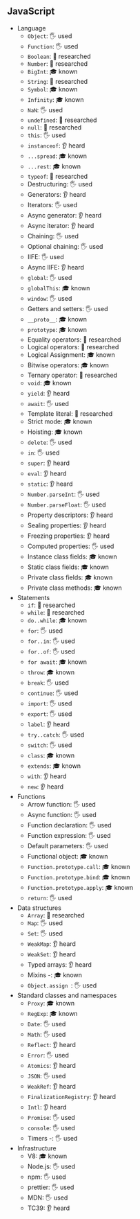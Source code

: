## JavaScript

- Language
  - `Object`: 🖐️ used
  - `Function`: 🖐️ used
  - `Boolean`: 🔬 researched
  - `Number`: 🔬 researched
  - `BigInt`: 🎓 known
  - `String`: 🔬 researched
  - `Symbol`: 🎓 known
  - `Infinity`: 🎓 known
  - `NaN`: 🖐️ used
  - `undefined`: 🔬 researched
  - `null`: 🔬 researched
  - `this`: 🖐️ used
  - `instanceof`: 👂 heard
  - `...spread`: 🎓 known
  - `...rest`: 🎓 known
  - `typeof`: 🔬 researched
  - Destructuring: 🖐️ used
  - Generators: 👂 heard
  - Iterators: 🖐️ used
  - Async generator: 👂 heard
  - Async iterator: 👂 heard
  - Chaining: 🖐️ used
  - Optional chaining: 🖐️ used
  - IIFE: 🖐️ used
  - Async IIFE: 👂 heard
  - `global`: 🖐️ used
  - `globalThis`: 🎓 known
  - `window`: 🖐️ used
  - Getters and setters: 🖐️ used
  - `__proto__`: 🎓 known
  - `prototype`: 🎓 known
  - Equality operators: 🔬 researched
  - Logical operators: 🔬 researched
  - Logical Assignment: 🎓 known
  - Bitwise operators: 🎓 known
  - Ternary operator: 🔬 researched
  - `void`: 🎓 known
  - `yield`: 👂 heard
  - `await`: 🖐️ used
  - Template literal: 🔬 researched
  - Strict mode: 🎓 known
  - Hoisting: 🎓 known
  - `delete`: 🖐️ used
  - `in`: 🖐️ used
  - `super`: 👂 heard
  - `eval`: 👂 heard
  - `static`: 👂 heard
  - `Number.parseInt`: 🖐️ used
  - `Number.parseFloat`: 🖐️ used
  - Property descriptors: 👂 heard
  - Sealing properties: 👂 heard
  - Freezing properties: 👂 heard
  - Computed properties: 🖐️ used
  - Instance class fields: 🎓 known
  - Static class fields: 🎓 known
  - Private class fields: 🎓 known
  - Private class methods: 🎓 known
- Statements
  - `if`: 🔬 researched
  - `while`: 🔬 researched
  - `do..while`: 🎓 known
  - `for`: 🖐️ used
  - `for..in`: 🖐️ used
  - `for..of`: 🖐️ used
  - `for await`: 🎓 known
  - `throw`: 🎓 known
  - `break`: 🖐️ used
  - `continue`: 🖐️ used
  - `import`: 🖐️ used
  - `export`: 🖐️ used
  - `label`: 👂 heard
  - `try..catch`: 🖐️ used
  - `switch`: 🖐️ used
  - `class`: 🎓 known
  - `extends`: 🎓 known
  - `with`: 👂 heard
  - `new`: 👂 heard
- Functions
  - Arrow function: 🖐️ used
  - Async function: 🖐️ used
  - Function declaration: 🖐️ used
  - Function expression: 🖐️ used
  - Default parameters: 🖐️ used
  - Functional object: 🎓 known
  - `Function.prototype.call`: 🎓 known
  - `Function.prototype.bind`: 🎓 known
  - `Function.prototype.apply`: 🎓 known
  - `return`: 🖐️ used
- Data structures
  - `Array`: 🔬 researched
  - `Map`: 🖐️ used
  - `Set`: 🖐️ used
  - `WeakMap`: 👂 heard
  - `WeakSet`: 👂 heard
  - Typed arrays: 👂 heard
  - Mixins -: 🎓 known
  - `Object.assign `: 🖐️ used
- Standard classes and namespaces
  - `Proxy`: 🎓 known
  - `RegExp`: 🎓 known
  - `Date`: 🖐️ used
  - `Math`: 🖐️ used
  - `Reflect`: 👂 heard
  - `Error`: 🖐️ used
  - `Atomics`: 👂 heard
  - `JSON`: 🖐️ used
  - `WeakRef`: 👂 heard
  - `FinalizationRegistry`: 👂 heard
  - `Intl`: 👂 heard
  - `Promise`: 🖐️ used
  - `console`: 🖐️ used
  - Timers -: 🖐️ used
- Infrastructure
  - V8: 🎓 known
  - Node.js: 🖐️ used
  - npm: 🖐️ used
  - prettier: 🖐️ used
  - MDN: 🖐️ used
  - TC39: 👂 heard
